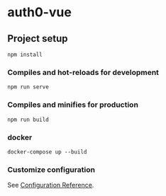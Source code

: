 # auth0-vue

## Project setup

```
npm install
```

### Compiles and hot-reloads for development

```
npm run serve
```

### Compiles and minifies for production

```
npm run build
```

### docker

```
docker-compose up --build
```

### Customize configuration

See [Configuration Reference](https://cli.vuejs.org/config/).
